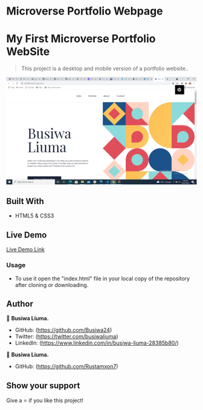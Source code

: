 


# Microverse Portfolio Webpage

# My First Microverse Portfolio WebSite


> This project is a desktop and mobile version of a portfolio website..


![screenshot](screenshot-2.png)


## Built With

- HTML5 & CSS3


## Live Demo

[Live Demo Link](https://busiwa24.github.io/Test-Portfolio/)


### Usage
- To use it open the "index.html" file in your local copy of the repository after cloning or downloading.


## Author

👤 **Busiwa Liuma.**

- GitHub: (https://github.com/Busiwa24)
- Twitter: (https://twitter.com/busiwaliuma)
- LinkedIn: (https://www.linkedin.com/in/busiwa-liuma-28385b80/)


👤 **Busiwa Liuma.**

- GitHub: (https://github.com/Rustamxon7)

## Show your support

Give a ⭐️ if you like this project!


